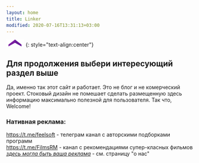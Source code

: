 ```yaml
---
layout: home
title: Linker
modified: 2020-07-16T13:31:13+03:00
---
```


![](./assets/arrow-home.png)
{: style="text-align:center"}

## Для продолжения выбери интересующий раздел выше
Да, именно так этот сайт и работает. Это не блог и не комерческий проект. Стоковый дизайн не помешает сделать размещенную здесь информацию максимально полезной для пользователя. Так что, Welcome!


<!--
Здесь отмечу сферу интересов автора. Важно для понимания о чем этот сайт.
* софт
* радиоэлектроника
* разработка програм
* сайтостроение
* медиа
-->

### Нативная реклама:
<https://t.me/feelsoft> - телеграм канал с авторскими подборками программ  
<https://t.me/FilmsRM> - канал с рекомендациями супер-класных фильмов  
[_здесь могла быть ваша реклама_](/about.md) - см. страницу "о нас" 
